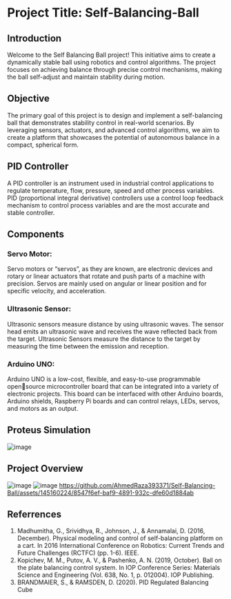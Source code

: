 
# Project Title: Self-Balancing-Ball
## Introduction
Welcome to the Self Balancing Ball project! This initiative aims to create a dynamically stable ball using robotics and control algorithms. The project focuses on achieving balance through precise control mechanisms, making the ball self-adjust and maintain stability during motion.

## Objective
The primary goal of this project is to design and implement a self-balancing ball that demonstrates stability control in real-world scenarios. By leveraging sensors, actuators, and advanced control algorithms, we aim to create a platform that showcases the potential of autonomous balance in a compact, spherical form.

## PID Controller
A PID controller is an instrument used in industrial control applications to regulate temperature, flow, pressure, speed and other process variables. PID (proportional integral derivative) controllers use a control loop feedback mechanism to control process variables and are the most accurate and stable controller.

## Components
### Servo Motor:
Servo motors or “servos”, as they are known, are electronic devices and rotary or linear actuators that rotate and push parts of a machine with precision. Servos are mainly used on angular or linear position and for specific velocity, and acceleration.

### Ultrasonic Sensor:
Ultrasonic sensors measure distance by using ultrasonic waves. The sensor head emits an ultrasonic wave and receives the wave reflected back from the target. Ultrasonic Sensors measure the distance to the target by measuring the time between the emission and reception.


### Arduino UNO:
Arduino UNO is a low-cost, flexible, and  easy-to-use programmable opensource microcontroller board that can be integrated into a variety of electronic projects. This board can be interfaced with other Arduino 
boards, Arduino shields, Raspberry Pi boards and can control relays, LEDs, servos, and motors as an output.


## Proteus Simulation
![image](https://github.com/AhmedRaza393371/Self-Balancing-Ball/assets/145160224/41cc93e1-8b17-4d5b-b1bd-722976bb9565)


## Project Overview
![image](https://github.com/AhmedRaza393371/Self-Balancing-Ball/assets/145160224/34da407c-c1d8-469e-ba75-f018e654b636)
![image](https://github.com/AhmedRaza393371/Self-Balancing-Ball/assets/145160224/aff20ba5-c76c-402a-8adf-7382f22a9d4f)
https://github.com/AhmedRaza393371/Self-Balancing-Ball/assets/145160224/8547f6ef-baf9-4891-932c-dfe60d1884ab


## Referrences
1. Madhumitha, G., Srividhya, R., Johnson, J., & Annamalai, D. (2016, December). Physical 
modeling and control of self-balancing platform on a cart. In 2016 International Conference 
on Robotics: Current Trends and Future Challenges (RCTFC) (pp. 1-6). IEEE.
2. Kopichev, M. M., Putov, A. V., & Pashenko, A. N. (2019, October). Ball on the plate balancing 
control system. In IOP Conference Series: Materials Science and Engineering (Vol. 638, No. 
1, p. 012004). IOP Publishing.
3. BRANDMAIER, S., & RAMSDEN, D. (2020). PID Regulated Balancing Cube


